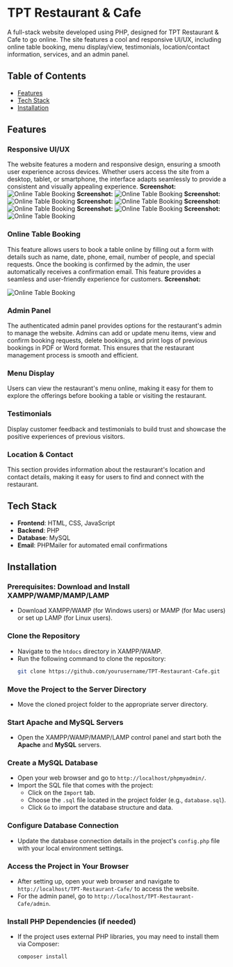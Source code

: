 # TPT Restaurant & Cafe

A full-stack website developed using PHP, designed for TPT Restaurant & Cafe to go online. The site features a cool and responsive UI/UX, including online table booking, menu display/view, testimonials, location/contact information, services, and an admin panel.

## Table of Contents
- [Features](#features)
- [Tech Stack](#tech-stack)
- [Installation](#installation)



## Features

### Responsive UI/UX
The website features a modern and responsive design, ensuring a smooth user experience across devices. Whether users access the site from a desktop, tablet, or smartphone, the interface adapts seamlessly to provide a consistent and visually appealing experience.
**Screenshot:**
![Online Table Booking](img/homepage1.png)
**Screenshot:**
![Online Table Booking](img/homepage2.png)
**Screenshot:**
![Online Table Booking](img/homepage3.png)
**Screenshot:**
![Online Table Booking](img/homepage4.png)
**Screenshot:**
![Online Table Booking](img/homepage6.png)
**Screenshot:**
![Online Table Booking](img/homepage7.png)
**Screenshot:**
![Online Table Booking](img/homepage8.png)

### Online Table Booking
This feature allows users to book a table online by filling out a form with details such as name, date, phone, email, number of people, and special requests. Once the booking is confirmed by the admin, the user automatically receives a confirmation email. This feature provides a seamless and user-friendly experience for customers.
**Screenshot:**

![Online Table Booking](path/to/your/screenshot1.png)

### Admin Panel
The authenticated admin panel provides options for the restaurant's admin to manage the website. Admins can add or update menu items, view and confirm booking requests, delete bookings, and print logs of previous bookings in PDF or Word format. This ensures that the restaurant management process is smooth and efficient.

### Menu Display
Users can view the restaurant's menu online, making it easy for them to explore the offerings before booking a table or visiting the restaurant.

### Testimonials
Display customer feedback and testimonials to build trust and showcase the positive experiences of previous visitors.

### Location & Contact
This section provides information about the restaurant's location and contact details, making it easy for users to find and connect with the restaurant.

## Tech Stack
- **Frontend**: HTML, CSS, JavaScript
- **Backend**: PHP
- **Database**: MySQL
- **Email**: PHPMailer for automated email confirmations




## Installation

### Prerequisites: Download and Install XAMPP/WAMP/MAMP/LAMP
- Download XAMPP/WAMP (for Windows users) or MAMP (for Mac users) or set up LAMP (for Linux users).

### Clone the Repository
- Navigate to the `htdocs` directory in XAMPP/WAMP.
- Run the following command to clone the repository:
  ```bash
  git clone https://github.com/yourusername/TPT-Restaurant-Cafe.git
  ```

### Move the Project to the Server Directory
- Move the cloned project folder to the appropriate server directory.

### Start Apache and MySQL Servers
- Open the XAMPP/WAMP/MAMP/LAMP control panel and start both the **Apache** and **MySQL** servers.

### Create a MySQL Database
- Open your web browser and go to `http://localhost/phpmyadmin/`.
- Import the SQL file that comes with the project:
  - Click on the `Import` tab.
  - Choose the `.sql` file located in the project folder (e.g., `database.sql`).
  - Click `Go` to import the database structure and data.

### Configure Database Connection
- Update the database connection details in the project's `config.php` file with your local environment settings.

### Access the Project in Your Browser
- After setting up, open your web browser and navigate to `http://localhost/TPT-Restaurant-Cafe/` to access the website.
- For the admin panel, go to `http://localhost/TPT-Restaurant-Cafe/admin`.

### Install PHP Dependencies (if needed)
- If the project uses external PHP libraries, you may need to install them via Composer:
  ```bash
  composer install
  ```

